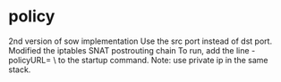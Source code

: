 # policy
2nd version of sow implementation
Use the src port instead of dst port.
Modified the iptables SNAT postrouting chain
To run, add the line -policyURL=<ip> \    to the startup command. Note: use private ip in the same stack.
